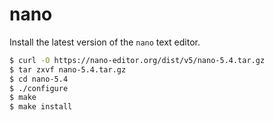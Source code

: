 # nano

Install the latest version of the `nano` text editor.

```bash
$ curl -O https://nano-editor.org/dist/v5/nano-5.4.tar.gz
$ tar zxvf nano-5.4.tar.gz
$ cd nano-5.4
$ ./configure
$ make
$ make install
```
